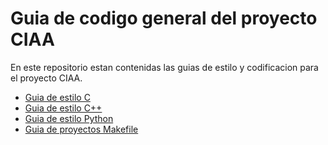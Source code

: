 # Guia de codigo general del proyecto CIAA

En este repositorio estan contenidas las guias de estilo y codificacion para el proyecto CIAA.

  - [Guia de estilo C](c_coding_guidelines.md)
  - [Guia de estilo C++](cxx_coding_guidelines.md)
  - [Guia de estilo Python](py_coding_guidelines.md)
  - [Guia de proyectos Makefile](make_coding_guidelines.md)

